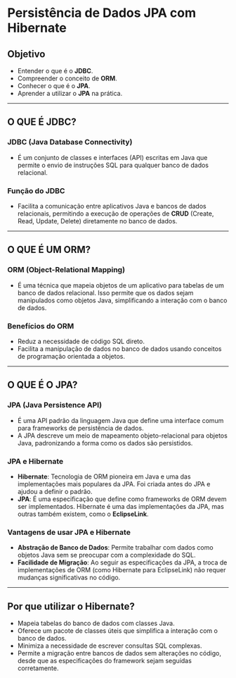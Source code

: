 # Persistência de Dados JPA com Hibernate

## Objetivo

- Entender o que é o **JDBC**.
- Compreender o conceito de **ORM**.
- Conhecer o que é o **JPA**.
- Aprender a utilizar o **JPA** na prática.

---

## O QUE É JDBC?

### **JDBC (Java Database Connectivity)**

- É um conjunto de classes e interfaces (API) escritas em Java que permite o envio de instruções SQL para qualquer banco de dados relacional.

### Função do JDBC

- Facilita a comunicação entre aplicativos Java e bancos de dados relacionais, permitindo a execução de operações de **CRUD** (Create, Read, Update, Delete) diretamente no banco de dados.

---

## O QUE É UM ORM?

### **ORM (Object-Relational Mapping)**

- É uma técnica que mapeia objetos de um aplicativo para tabelas de um banco de dados relacional. Isso permite que os dados sejam manipulados como objetos Java, simplificando a interação com o banco de dados.

### Benefícios do ORM

- Reduz a necessidade de código SQL direto.
- Facilita a manipulação de dados no banco de dados usando conceitos de programação orientada a objetos.

---

## O QUE É O JPA?

### **JPA (Java Persistence API)**

- É uma API padrão da linguagem Java que define uma interface comum para frameworks de persistência de dados.
- A JPA descreve um meio de mapeamento objeto-relacional para objetos Java, padronizando a forma como os dados são persistidos.

### JPA e Hibernate

- **Hibernate**: Tecnologia de ORM pioneira em Java e uma das implementações mais populares da JPA. Foi criada antes do JPA e ajudou a definir o padrão.
- **JPA**: É uma especificação que define como frameworks de ORM devem ser implementados. Hibernate é uma das implementações da JPA, mas outras também existem, como o **EclipseLink**.

### Vantagens de usar JPA e Hibernate

- **Abstração de Banco de Dados**: Permite trabalhar com dados como objetos Java sem se preocupar com a complexidade do SQL.
- **Facilidade de Migração**: Ao seguir as especificações da JPA, a troca de implementações de ORM (como Hibernate para EclipseLink) não requer mudanças significativas no código.

---

## Por que utilizar o Hibernate?

- Mapeia tabelas do banco de dados com classes Java.
- Oferece um pacote de classes úteis que simplifica a interação com o banco de dados.
- Minimiza a necessidade de escrever consultas SQL complexas.
- Permite a migração entre bancos de dados sem alterações no código, desde que as especificações do framework sejam seguidas corretamente.

